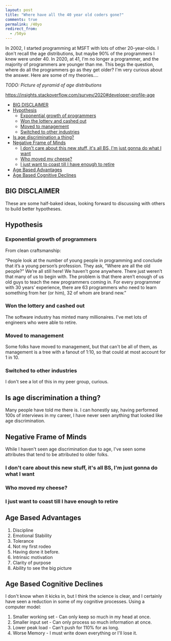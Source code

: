 ```yaml
---
layout: post
title: "Where have all the 40 year old coders gone?"
comments: true
permalink: /40yo
redirect_from:
  - /50yo
---
```


In 2002, I started programming at MSFT with lots of other 20-year-olds. I don't recall the age distributions, but maybe 90% of the programmers I knew were under 40. In 2020, at 41, I'm no longer a programmer, and the majority of programmers are younger than me. This begs the question, where do all the programmers go as they get older? I'm very curious about the answer. Here are some of my theories....

_TODO: Picture of pyramid of age distributions_

<https://insights.stackoverflow.com/survey/2020#developer-profile-age>

<!-- prettier-ignore-start -->
<!-- vim-markdown-toc GFM -->

- [BIG DISCLAIMER](#big-disclaimer)
- [Hypothesis](#hypothesis)
    - [Exponential growth of programmers](#exponential-growth-of-programmers)
    - [Won the lottery and cashed out](#won-the-lottery-and-cashed-out)
    - [Moved to management](#moved-to-management)
    - [Switched to other industries](#switched-to-other-industries)
- [Is age discrimination a thing?](#is-age-discrimination-a-thing)
- [Negative Frame of Minds](#negative-frame-of-minds)
    - [I don't care about this new stuff, it's all BS, I'm just gonna do what I want](#i-dont-care-about-this-new-stuff-its-all-bs-im-just-gonna-do-what-i-want)
    - [Who moved my cheese?](#who-moved-my-cheese)
    - [I just want to coast till I have enough to retire](#i-just-want-to-coast-till-i-have-enough-to-retire)
- [Age Based Advantages](#age-based-advantages)
- [Age Based Cognitive Declines](#age-based-cognitive-declines)

<!-- vim-markdown-toc -->
<!-- prettier-ignore-end -->

## BIG DISCLAIMER

These are some half-baked ideas, looking forward to discussing with others to build better hypotheses.

## Hypothesis

### Exponential growth of programmers

From clean craftsmanship:

“People look at the number of young people in programming and conclude that it’s a young person’s profession. They ask, “Where are all the old people?” We’re all still here! We haven’t gone anywhere. There just weren’t that many of us to begin with. The problem is that there aren’t enough of us old guys to teach the new programmers coming in. For every programmer with 30 years’ experience, there are 63 programmers who need to learn something from her (or him), 32 of whom are brand new.”

### Won the lottery and cashed out

The software industry has minted many millionaires. I've met lots of engineers who were able to retire.

### Moved to management

Some folks have moved to management, but that can't be all of them, as management is a tree with a fanout of 1:10, so that could at most account for 1 in 10.

### Switched to other industries

I don't see a lot of this in my peer group, curious.

## Is age discrimination a thing?

Many people have told me there is. I can honestly say, having performed 100s of interviews in my career, I have never seen anything that looked like age discrimination.

## Negative Frame of Minds

While I haven't seen age discrimination due to age, I've seen some attributes that tend to be attributed to older folks.

### I don't care about this new stuff, it's all BS, I'm just gonna do what I want

### Who moved my cheese?

### I just want to coast till I have enough to retire

## Age Based Advantages

1. Discipline
1. Emotional Stability
1. Tolerance
1. Not my first rodeo
1. Having done it before.
1. Intrinsic motivation
1. Clarity of purpose
1. Ability to see the big picture

## Age Based Cognitive Declines

I don't know when it kicks in, but I think the science is clear, and I certainly have seen a reduction in some of my cognitive processes. Using a computer model:

1. Smaller working set - Can only keep so much in my head at once.
1. Smaller input set - Can only process so much information at once.
1. Lower peak load - Can't push for 110% for as long.
1. Worse Memory - I must write down everything or I'll lose it.
